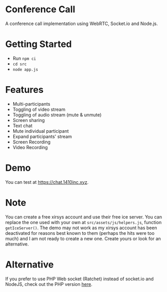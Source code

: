 # Conference Call

A conference call implementation using WebRTC, Socket.io and Node.js.

# Getting Started

-   Run `npm ci`
-   `cd src`
-   `node app.js`

# Features

-   Multi-participants
-   Toggling of video stream
-   Toggling of audio stream (mute & unmute)
-   Screen sharing
-   Text chat
-   Mute individual participant
-   Expand participants' stream
-   Screen Recording
-   Video Recording

# Demo

You can test at https://chat.1410inc.xyz.

# Note

You can create a free xirsys account and use their free ice server. You can replace the one used with your own at `src/assets/js/helpers.js`, function `getIceServer()`. The demo may not work as my xirsys account has been deactivated for reasons best known to them (perhaps the hits were too much) and I am not ready to create a new one. Create yours or look for an alternative.

# Alternative

If you prefer to use PHP Web socket (Ratchet) instead of socket.io and NodeJS, check out the PHP version [here](https://github.com/amirsanni/conference-call-ratchet).

